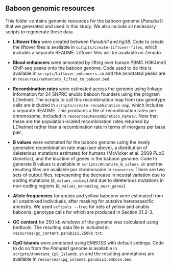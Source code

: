 ## Baboon genomic resources

This folder contains genomic resources for the baboon genome (_Panubis1_) that we generated and used in this study. We also include all necessary scripts to regenerate these data.

* **Liftover files** were created between _Panubis1_ and _hg38_. Code to create the liftover files is available in `scripts/create-liftover-files`, which includes a separate README. Liftover files will be available on Zenodo. 

* **Blood enhancers** were annotated by lifting over human PBMC H3K4me3 ChiP-seq peaks onto the baboon genome. Code used to do this is available in `scripts/Liftover_enhancers.sh` and the annotated peaks are in `resources/enhancers_lifted_to_baboon.bed`.

* **Recombination rates** were estimated across the genome using linkage information for 24 SNPRC anubis baboon founders using the program LDhelmet. The scripts to call this recombination map from raw genotype calls are included in `scripts/create-recombination-map`, which includes a separate README. This produces a file of recombination rates per chromosome, included in `resources/Recombination_Rates/`. Note that these are the population-scaled recombination rates returned by LDhelmet rather than a recombination rate in terms of morgans per base pair. 

* **B values** were estimated for the baboon genome using the newly generated recombination rate map (see above), a distribution of deleterious mutations estimated for humans (McVicker et al. 2009 _PLoS Genetics_), and the location of genes in the baboon genome. Code to generate B values is available in `scripts/Annotate_B_values.sh` and the resulting files are available per chromosome in `resources`. There are two sets of output files, representing the decrease in neutral variation due to coding mutations (`B_values_coding`) and due to deleterious mutations in non-coding regions (`B_values_noncoding_near_genes`). 

* **Allele frequencies** for anubis and yellow baboons were estimated from all unadmixed individuals, after masking for putative heterospecific ancestry. We used `vcftools --freq` for sets of yellow and anubis baboons, genotype calls for which are produced in Section 01.2-3.  

* **GC content** for 250 kb windows of the genome was calculated using bedtools. The resulting data file is included in `resources/gc_content.panubis1.250kb.txt`. 

* **CpG Islands** were annotated using EMBOSS with default settings. Code to do so from the _Panubis1_ genome is available in `scripts/Annotate_CpG_Islands.sh` and the resulting annotations are available in `resources/cpg_islands.panubis1.emboss.bed`. 
